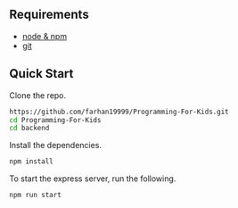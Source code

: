 ## Requirements

- [node & npm](https://nodejs.org/en/)
- [git](https://git-scm.com/downloads/)
## Quick Start

Clone the repo.

```bash
https://github.com/farhan19999/Programming-For-Kids.git
cd Programming-For-Kids
cd backend
```
Install the dependencies.

```bash
npm install
```
To start the express server, run the following.

```bash
npm run start
```
